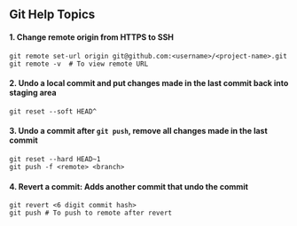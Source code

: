 ## Git Help Topics

#### 1. Change remote origin from HTTPS to SSH
```
git remote set-url origin git@github.com:<username>/<project-name>.git
git remote -v  # To view remote URL
```

#### 2. Undo a local commit and put changes made in the last commit back into staging area
```
git reset --soft HEAD^
```

#### 3. Undo a commit after `git push`, remove all changes made in the last commit
```
git reset --hard HEAD~1
git push -f <remote> <branch>
```

#### 4. Revert a commit: Adds another commit that undo the commit
```
git revert <6 digit commit hash>
git push # To push to remote after revert
```
